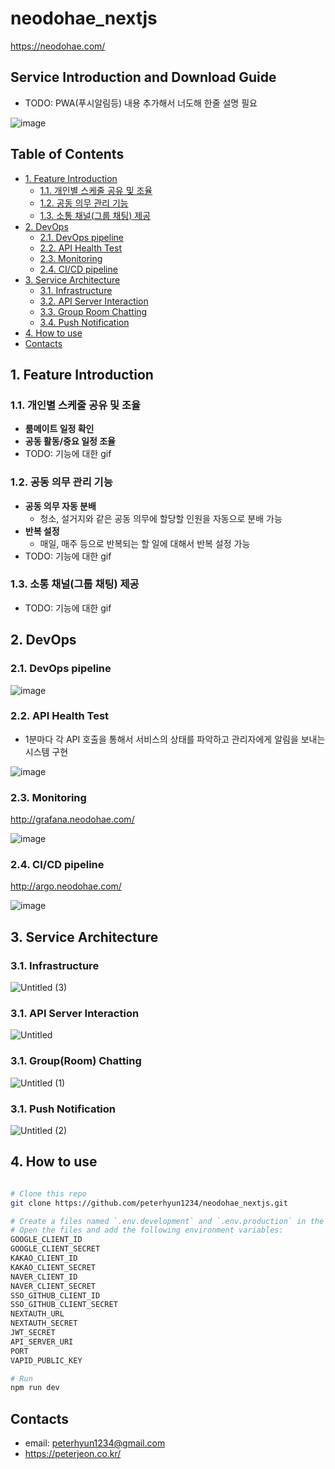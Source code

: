# neodohae_nextjs
https://neodohae.com/

## Service Introduction and Download Guide
- TODO: PWA(푸시알림등) 내용 추가해서 너도해 한줄 설명 필요

![image](https://github.com/peterhyun1234/neodohae_nextjs/assets/46476398/c325ffce-8c0c-44b3-b984-ef77f2fab8a7)


## Table of Contents

- [1. Feature Introduction](#1-feature-introduction)
  - [1.1. 개인별 스케줄 공유 및 조율](#11-개인별-스케줄-공유-및-조율)
  - [1.2. 공동 의무 관리 기능](#12-공동-의무-관리-기능)
  - [1.3. 소통 채널(그룹 채팅) 제공](#13-소통-채널그룹-채팅-제공)
- [2. DevOps](#2-devops)
  - [2.1. DevOps pipeline](#21-devops-pipeline)
  - [2.2. API Health Test](#22-api-health-test)
  - [2.3. Monitoring](#23-monitoring)
  - [2.4. CI/CD pipeline](#24-cicd-pipeline)
- [3. Service Architecture](#3-service-architecture)
  - [3.1. Infrastructure](#31-infrastructure)
  - [3.2. API Server Interaction](#32-api-server-interaction)
  - [3.3. Group Room Chatting](#33-group-room-chatting)
  - [3.4. Push Notification](#34-push-notification)
- [4. How to use](#4-how-to-use)
- [Contacts](#contacts)


## 1. Feature Introduction

### 1.1. 개인별 스케줄 공유 및 조율
- **룸메이트 일정 확인**
- **공동 활동/중요 일정 조율**
- TODO: 기능에 대한 gif

### 1.2. 공동 의무 관리 기능
- **공동 의무 자동 분배**
  - 청소, 설거지와 같은 공동 의무에 할당할 인원을 자동으로 분배 가능
- **반복 설정**
  - 매일, 매주 등으로 반복되는 할 일에 대해서 반복 설정 가능
- TODO: 기능에 대한 gif

### 1.3. 소통 채널(그룹 채팅) 제공
- TODO: 기능에 대한 gif

## 2. DevOps
### 2.1. DevOps pipeline

![image](https://github.com/peterhyun1234/neodohae_nextjs/assets/46476398/dff5ccdf-22c9-4a61-93e1-82f4803c0df9)

### 2.2. API Health Test
- 1분마다 각 API 호출을 통해서 서비스의 상태를 파악하고 관리자에게 알림을 보내는 시스템 구현

![image](https://github.com/peterhyun1234/neodohae_nextjs/assets/46476398/5e79b0b5-07ad-439b-bd6a-e64254c06600)


### 2.3. Monitoring
http://grafana.neodohae.com/

![image](https://github.com/peterhyun1234/neodohae_nextjs/assets/46476398/482a85eb-95af-4b8f-b08c-e8a5dd88541e)

### 2.4. CI/CD pipeline
http://argo.neodohae.com/

![image](https://github.com/peterhyun1234/neodohae_nextjs/assets/46476398/cad3bdee-98ba-4e39-a08b-f1c99693e8eb)

## 3. Service Architecture
### 3.1. Infrastructure

![Untitled (3)](https://github.com/peterhyun1234/neodohae_nextjs/assets/46476398/dd5cec9c-5ff5-4f67-8ac8-706799aa02c8)

### 3.1. API Server Interaction

![Untitled](https://github.com/peterhyun1234/neodohae_nextjs/assets/46476398/4aed92da-7187-4668-99ab-811bc2b67dc3)

### 3.1. Group(Room) Chatting

![Untitled (1)](https://github.com/peterhyun1234/neodohae_nextjs/assets/46476398/0578a306-3eab-4103-baf6-521a68da1ca2)

### 3.1. Push Notification

![Untitled (2)](https://github.com/peterhyun1234/neodohae_nextjs/assets/46476398/152748e5-549a-46aa-b5c5-540e5cf491bd)


## 4. How to use
```bash

# Clone this repo
git clone https://github.com/peterhyun1234/neodohae_nextjs.git

# Create a files named `.env.development` and `.env.production` in the root directory of your project.
# Open the files and add the following environment variables:
GOOGLE_CLIENT_ID
GOOGLE_CLIENT_SECRET
KAKAO_CLIENT_ID
KAKAO_CLIENT_SECRET
NAVER_CLIENT_ID
NAVER_CLIENT_SECRET
SSO_GITHUB_CLIENT_ID
SSO_GITHUB_CLIENT_SECRET
NEXTAUTH_URL
NEXTAUTH_SECRET
JWT_SECRET
API_SERVER_URI
PORT
VAPID_PUBLIC_KEY

# Run
npm run dev
```

## Contacts
- email: peterhyun1234@gmail.com
- https://peterjeon.co.kr/
